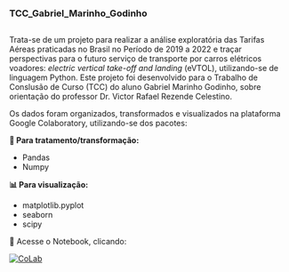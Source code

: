 ### TCC_Gabriel_Marinho_Godinho
##
Trata-se de um projeto para realizar a análise exploratória das Tarifas Aéreas praticadas no Brasil no Período de 2019 a 2022 e traçar perspectivas para o futuro serviço de transporte por carros elétricos voadores: _electric vertical take-off and landing_ (eVTOL), utilizando-se de linguagem Python. Este projeto foi desenvolvido para o Trabalho de Conslusão de Curso (TCC) do aluno Gabriel Marinho Godinho, sobre orientação do professor Dr. Victor Rafael Rezende Celestino.

Os dados foram organizados, transformados e visualizados na plataforma Google Colaboratory, utilizando-se dos pacotes:

**🎲 Para tratamento/transformação:**
- Pandas
- Numpy
  
**📊 Para visualização:**
- matplotlib.pyplot
- seaborn
- scipy

🔗 Acesse o Notebook, clicando:

[![CoLab](https://img.shields.io/badge/Colab-F9AB00?style=for-the-badge&logo=googlecolab&color=525252)](https://colab.research.google.com/drive/1sl0Kx5itd7uhPoWj9Pp6QK1vx9o35rwh?usp=sharing)

